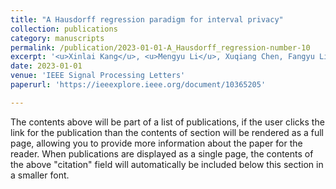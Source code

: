 ```yaml
---
title: "A Hausdorff regression paradigm for interval privacy"
collection: publications
category: manuscripts
permalink: /publication/2023-01-01-A_Hausdorff_regression-number-10
excerpt: '<u>Xinlai Kang</u>, <u>Mengyu Li</u>, Xuqiang Chen, Fangyu Li, <u>Cheng Meng</u>'
date: 2023-01-01
venue: 'IEEE Signal Processing Letters'
paperurl: 'https://ieeexplore.ieee.org/document/10365205'

---
```


The contents above will be part of a list of publications, if the user clicks the link for the publication than the contents of section will be rendered as a full page, allowing you to provide more information about the paper for the reader. When publications are displayed as a single page, the contents of the above "citation" field will automatically be included below this section in a smaller font.